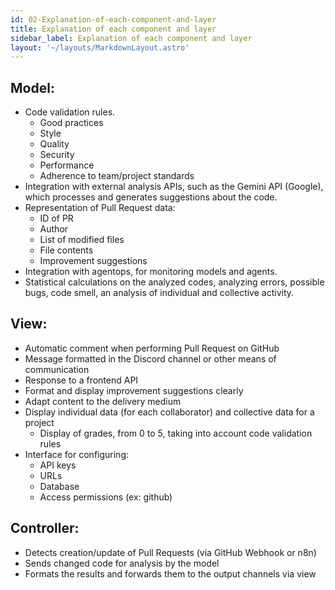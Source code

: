 ```yaml
---
id: 02-Explanation-of-each-component-and-layer
title: Explanation of each component and layer
sidebar_label: Explanation of each component and layer
layout: '~/layouts/MarkdownLayout.astro'
---
```


## Model:
- Code validation rules.
    - Good practices
    - Style
    - Quality
    - Security
    - Performance
    - Adherence to team/project standards
- Integration with external analysis APIs, such as the Gemini API (Google), which processes and generates suggestions about the code.
- Representation of Pull Request data:
    - ID of PR
    - Author
    - List of modified files
    - File contents
    - Improvement suggestions
- Integration with agentops, for monitoring models and agents.
- Statistical calculations on the analyzed codes, analyzing errors, possible bugs, code smell, an analysis of individual and collective activity.

## View:
- Automatic comment when performing Pull Request on GitHub
- Message formatted in the Discord channel or other means of communication
- Response to a frontend API
- Format and display improvement suggestions clearly
- Adapt content to the delivery medium
- Display individual data (for each collaborator) and collective data for a project
    - Display of grades, from 0 to 5, taking into account code validation rules
- Interface for configuring:
    - API keys
    - URLs
    - Database
    - Access permissions (ex: github)

## Controller:
- Detects creation/update of Pull Requests (via GitHub Webhook or n8n)
- Sends changed code for analysis by the model
- Formats the results and forwards them to the output channels via view
